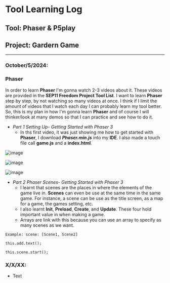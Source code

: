 # Tool Learning Log

## Tool: **Phaser & P5play**

## Project: **Gardern Game**

---

### October/5/2024:
### Phaser

In order to learn **Phaser** I'm gonna watch 2-3 videos about it. These videos are provided in the **SEP11 Freedom Project Tool List**. I want to learn **Phaser** step by step, by not watching so many videos at once. I think if I limit the amount of videos that I watch each day I can probably learn my tool better. So, this is my plan in how I'm gonna learn **Phaser** and of course I will thinker/look at many demos so that I can practice and see how to do it. 

* _Part 1 Setting Up- Getting Started with Phaser 3_
  * In ths first video, it was just showing me how to get started with **Phaser**, I download **_Phaser.min.js_** into my **IDE**. I also made a touch file call **game.js** and a **index.html**.

![image](https://github.com/user-attachments/assets/0302fd2c-6c6c-4fed-bd8c-8a806d19d077)

![image](https://github.com/user-attachments/assets/6185c054-d428-41b8-b0bc-1db44c8b0e72)

![image](https://github.com/user-attachments/assets/1a983ce6-17a0-4e0d-86a6-c78741a4747f)

* _Part 2 Phaser Scenes- Getting Started with Phaser 3_
  * I learnt that scenes are the places in where the elements of the game live in. **Scenes** can even be use at the same time in the same game. For instance, a scene can be use as the title screen, as a map for a game, the games setting, etc.
  * I also learnt **Init**, **Preload**, **Create**, and **Update**. These four hold important value in when making a game.
  * Arrays are link with this because you can use an array to specify as many scenes as we want.

```
Example: scene: [Scene1, Scene2]
```
```
this.add.text();

this.scene.start();
```



### X/X/XX:
* Text


<!-- 
* Links you used today (websites, videos, etc)
* Things you tried, progress you made, etc
* Challenges, a-ha moments, etc
* Questions you still have
* What you're going to try next
-->
